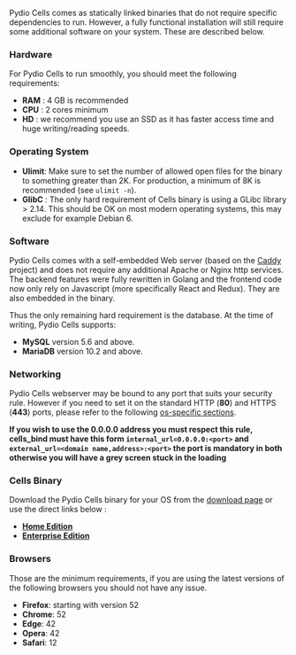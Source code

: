 Pydio Cells comes as statically linked binaries that do not require specific dependencies to run. However, a fully functional installation will still require some additional software on your system. These are described below.

### Hardware

For Pydio Cells to run smoothly, you should meet the following requirements:

* **RAM** : 4 GB is recommended
* **CPU** : 2 cores minimum
* **HD**  : we recommend you use an SSD as it has faster access time and huge writing/reading speeds.

### Operating System

* **Ulimit**: Make sure to set the number of allowed open files for the binary to something greater than 2K. For production, a minimum of 8K is recommended (see `ulimit -n`).
* **GlibC** : The only hard requirement of Cells binary is using a GLibc library > 2.14. This should be OK on most modern operating systems, this may exclude for example Debian 6.

### Software

Pydio Cells comes with a self-embedded Web server (based on the [Caddy](https://caddyserver.com/docs) project) and does not require any additional Apache or Nginx http services. The backend features were fully rewritten in Golang and the frontend code now only rely on Javascript (more specifically React and Redux). They are also embedded in the binary.

Thus the only remaining hard requirement is the database. At the time of writing, Pydio Cells supports:

* **MySQL** version 5.6 and above.
* **MariaDB** version 10.2 and above.

### Networking

Pydio Cells webserver may be bound to any port that suits your security rule. However if you need to set it on the standard HTTP (**80**) and HTTPS (**443**) ports, please refer to the following [os-specific sections](/en/docs/cells/v1/os-specific-guides).

**If you wish to use the 0.0.0.0 address you must respect this rule, cells_bind must have this form `internal_url=0.0.0.0:<port>` and `external_url=<domain name,address>:<port>` the port is mandatory in both otherwise you will have a grey screen stuck in the loading**

### Cells Binary

Download the Pydio Cells binary for your OS from the [download page](https://pydio.com/download/) or use the direct links below :

* **[Home Edition](https://download.pydio.com/pub/cells/release/1.6.1/linux-amd64/cells)**
* **[Enterprise Edition](https://download.pydio.com/pub/cells-enterprise/release/1.6.1/linux-amd64/cells-enterprise)**

### Browsers

Those are the minimum requirements, if you are using the latest versions of the following browsers you should not have any issue.

* **Firefox**: starting with version 52
* **Chrome**: 52
* **Edge**: 42
* **Opera**: 42
* **Safari**: 12
